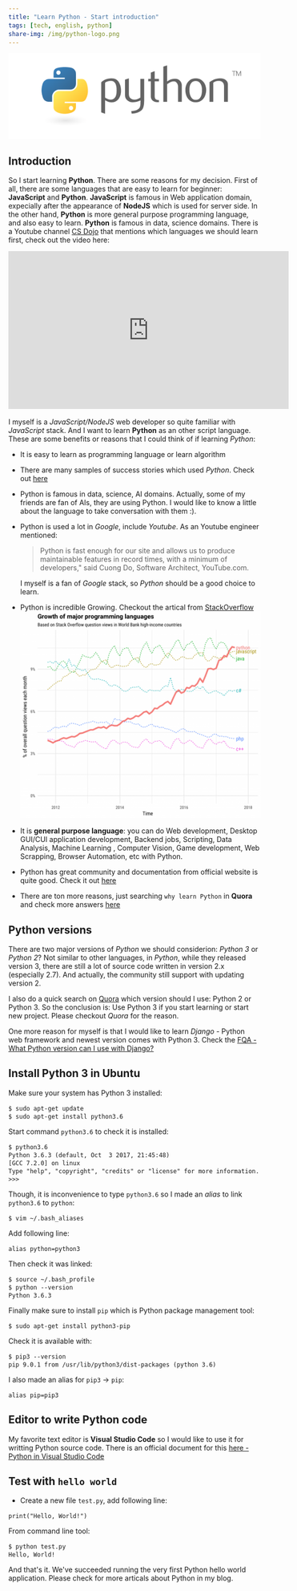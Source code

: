 ```yaml
---
title: "Learn Python - Start introduction"
tags: [tech, english, python]
share-img: /img/python-logo.png
---
```


![](/img/python-logo.png)

## Introduction

So I start learning **Python**. There are some reasons for my decision.
First of all, there are some languages that are easy to learn for beginner: **JavaScript** and **Python**. **JavaScript** is famous in Web application domain, expecially after the appearance of **NodeJS** which is used for server side. In the other hand, **Python** is more general purpose programming language, and also easy to learn. **Python** is famous in data, science domains. There is a Youtube channel [CS Dojo](https://www.youtube.com/channel/UCxX9wt5FWQUAAz4UrysqK9A) that mentions which languages we should learn first, check out the video here:
<iframe width="560" height="315" src="https://www.youtube.com/embed/poJfwre2PIs" frameborder="0" allow="autoplay; encrypted-media" allowfullscreen></iframe>

I myself is a *JavaScript/NodeJS* web developer so quite familiar with *JavaScript* stack. And I want to learn **Python** as an other script language. These are some benefits or reasons that I could think of if learning *Python*:

* It is easy to learn as programming language or learn algorithm

* There are many samples of success stories which used *Python*. Check out [here](https://www.python.org/about/success/)

* Python is famous in data, science, AI domains. Actually, some of my friends are fan of AIs, they are using Python. I would like to know a little about the language to take conversation with them :).

* Python is used a lot in *Google*, include *Youtube*. As an Youtube engineer mentioned:

    > Python is fast enough for our site and allows us to produce maintainable features in record times, with a minimum of developers," said Cuong Do, Software Architect, YouTube.com.

    I myself is a fan of *Google* stack, so *Python* should be a good choice to learn.

* Python is incredible Growing. Checkout the artical from [StackOverflow](https://stackoverflow.blog/2017/09/06/incredible-growth-python/)
![](/img/growth_major_languages.png)

* It is **general purpose language**: you can do Web development,  Desktop GUI/CUI application development, Backend jobs, Scripting, Data Analysis, Machine Learning , Computer Vision, Game development, Web Scrapping, Browser Automation, etc with Python.

* Python has great community and documentation from official website is quite good. Check it out [here](https://www.python.org/doc/)

* There are ton more reasons, just searching `why learn Python` in **Quora** and check more answers [here](https://www.quora.com/search?q=why+learn+python)

## Python versions

There are two major versions of *Python* we should considerion: *Python 3* or *Python 2*? Not similar to other languages, in *Python*, while they released version 3, there are still a lot of source code written in version 2.x (especially 2.7). And actually, the community still support with updating version 2.

I also do a quick search on [Quora](https://www.quora.com/search?q=python+2+or+3) which version should I use: Python 2 or Python 3. So the conclusion is: Use Python 3 if you start learning or start new project. Please checkout *Quora* for the reason.

One more reason for myself is that I would like to learn *Django* - Python web framework and newest version comes with Python 3. Check the [FQA - What Python version can I use with Django?](https://docs.djangoproject.com/en/2.0/faq/install/#faq-python-version-support)

<script async src="//pagead2.googlesyndication.com/pagead/js/adsbygoogle.js"></script>
<ins class="adsbygoogle"
     style="display:block; text-align:center;"
     data-ad-layout="in-article"
     data-ad-format="fluid"
     data-ad-client="ca-pub-2750437710821247"
     data-ad-slot="8905029259"></ins>
<script>
     (adsbygoogle = window.adsbygoogle || []).push({});
</script>

## Install Python 3 in Ubuntu

Make sure your system has Python 3 installed:

```
$ sudo apt-get update
$ sudo apt-get install python3.6
```

Start command `python3.6` to check it is installed:

```
$ python3.6
Python 3.6.3 (default, Oct  3 2017, 21:45:48) 
[GCC 7.2.0] on linux
Type "help", "copyright", "credits" or "license" for more information.
>>> 
```

Though, it is inconvenience to type `python3.6` so I made an *alias* to link `python3.6` to `python`:

```
$ vim ~/.bash_aliases
```

Add following line:

```
alias python=python3
```

Then check it was linked:

```
$ source ~/.bash_profile
$ python --version
Python 3.6.3
```

Finally make sure to install `pip` which is Python package management tool:

```
$ sudo apt-get install python3-pip
```

Check it is available with:

```
$ pip3 --version
pip 9.0.1 from /usr/lib/python3/dist-packages (python 3.6)
```

I also made an alias for `pip3` -> `pip`:

```
alias pip=pip3
```

## Editor to write Python code

My favorite text editor is **Visual Studio Code** so I would like to use it for writting Python source code. There is an official document for this [here - Python in Visual Studio Code](https://code.visualstudio.com/docs/languages/python)

<script async src="//pagead2.googlesyndication.com/pagead/js/adsbygoogle.js"></script>
<ins class="adsbygoogle"
     style="display:block; text-align:center;"
     data-ad-layout="in-article"
     data-ad-format="fluid"
     data-ad-client="ca-pub-2750437710821247"
     data-ad-slot="8905029259"></ins>
<script>
     (adsbygoogle = window.adsbygoogle || []).push({});
</script>

## Test with `hello world`

* Create a new file `test.py`, add following line:

```
print("Hello, World!")
```

From command line tool:

```
$ python test.py 
Hello, World!
```

And that's it. We've succeeded running the very first Python hello world application. Please check for more articals about Python in my blog.

<script async src="//pagead2.googlesyndication.com/pagead/js/adsbygoogle.js"></script>
<ins class="adsbygoogle"
     style="display:block; text-align:center;"
     data-ad-layout="in-article"
     data-ad-format="fluid"
     data-ad-client="ca-pub-2750437710821247"
     data-ad-slot="8905029259"></ins>
<script>
     (adsbygoogle = window.adsbygoogle || []).push({});
</script>
